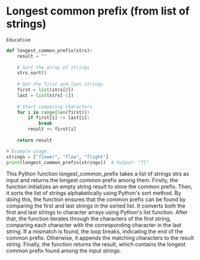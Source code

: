 # Longest common prefix (from list of strings)
`Educative`

```python
def longest_common_prefix(strs):
    result = ""
    
    # Sort the array of strings
    strs.sort()
    
    # Get the first and last strings
    first = list(strs[0])
    last = list(strs[-1])
    
    # Start comparing characters
    for i in range(len(first)):
        if first[i] != last[i]:
            break
        result += first[i]
    
    return result

# Example usage:
strings = ["flower", "flow", "flight"]
print(longest_common_prefix(strings))  # Output: "fl"
```

This Python function longest_common_prefix takes a list of strings strs as input and returns the longest common prefix among them. Firstly, the function initializes an empty string result to store the common prefix. Then, it sorts the list of strings alphabetically using Python's sort method. By doing this, the function ensures that the common prefix can be found by comparing the first and last strings in the sorted list. It converts both the first and last strings to character arrays using Python's list function. After that, the function iterates through the characters of the first string, comparing each character with the corresponding character in the last string. If a mismatch is found, the loop breaks, indicating the end of the common prefix. Otherwise, it appends the matching characters to the result string. Finally, the function returns the result, which contains the longest common prefix found among the input strings.